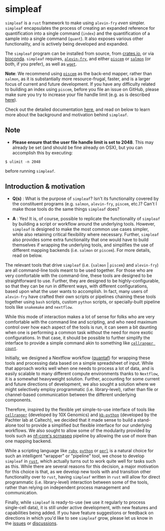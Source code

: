 # simpleaf

`simpleaf` is a `rust` framework to make using `alevin-fry` _even_ simpler. `simpleaf` encapsulates the process of creating an expanded reference for quantification into a single command (`index`) and the quantification of a sample into a single command (`quant`).  It also exposes various other functionality, and is actively being developed and expanded.

The `simpleaf` program can be installed from source, from [crates.io](https://crates.io/crates/simpleaf), or via [bioconda](https://bioconda.github.io/recipes/simpleaf/README.html). `simpleaf` requires, [`alevin-fry`](https://github.com/COMBINE-lab/alevin-fry), and either [`piscem`](https://github.com/COMBINE-lab/piscem) or [`salmon`](https://github.com/COMBINE-lab/salmon) (or both, if you prefer), as well as [`wget`](https://www.gnu.org/software/wget/).

**Note**: We recommend using [`piscem`](https://github.com/COMBINE-lab/piscem) as the back-end mapper, rather than `salmon`, as it is substantially more resource-frugal, faster, and is a larger focus of current and future development.  If you have any difficulty related to building an index using `piscem`, before you file an issue on GitHub, please make sure you try to increase your file handle limit (e.g. as is described [here](https://github.com/COMBINE-lab/cuttlefish/blob/master/README.md#note)).

Check out the detailed documentation [here](https://simpleaf.readthedocs.io/en/latest/), and read on below to learn more about the background and motivation behind `simpleaf`.

## Note

- **Please ensure that the user file handle limit is set to 2048**.  This may already be set (and should be fine already on OSX), but you can accomplish this by executing:

```
$ ulimit -n 2048
```

before running `simpleaf`.

## Introduction & motivation 

 * **Q(s)** : What is the purpose of `simpleaf`? Isn't its functionality covered by the constituent programs (e.g. `salmon`, `alevin-fry`, `piscem`, etc.)? Can't I make those tools do the same things `simpleaf` does?

 * **A** : Yes! It is, of course, possible to replicate the functionality of `simpleaf` by building a script or workflow around the underlying tools. However, `simpleaf` is designed to make the most common use cases simpler, while also retaining critical flexibility where necessary.  Further, `simpleaf` also provides some extra functionality that one would have to build themselves if wrapping the underlying tools, and simplifies the use of different mapping backends (i.e. `salmon` or `piscem`). For more details, read on below.

The relevant tools that drive `simpleaf` (i.e. {`salmon` \| `piscem`} and `alevin-fry`) are all command-line tools meant to be used together. For those who are very comfortable with the command-line, these tools are designed to be straightforward to use.  Further, they are designed to be highly-configurable, so that they can be run in different ways, with different configurations, based upon what the user wants to accomplish.  In fact, many users of `alevin-fry` have crafted their own scripts or pipelines chaining these tools together using `bash` scripts, custom `python` scripts, or specially-built pipeline tools like `snakemake` and `nextflow`.

While this mode of interaction makes a lot of sense for folks who are very comfortable with the command line and scripting, and who need maximum control over how each aspect of the tools is run, it can seem a bit daunting when one is performing a common task without the need for more exotic configurations.  In that case, it should be possible to further simplify the interface to provide a simple command akin to something like [`cellranger count`](https://support.10xgenomics.com/single-cell-gene-expression/software/pipelines/latest/using/count). 

Initially, we designed a Nextflow workflow ([quantaf](https://github.com/COMBINE-lab/quantaf)) for wrapping these tools and processing data based on a simple spreadsheet of input.  While that approach works well when one needs to process a lot of data, and is easily scalable to many different compute environments thanks to `Nextflow`, it is a somewhat heavyweight solution.  Further, accounting for some current and future directions of development, we also sought a solution where we might selectively employ programmatic (i.e. library-level), rather than file or channel-based communication between the different underlying components. 

Therefore, inspired by the flexible yet simple-to-use interface of tools like [`cellranger`](https://support.10xgenomics.com/single-cell-gene-expression/software/pipelines/latest/what-is-cell-ranger) (developed by 10X Genomics) and [`kb-python`](https://github.com/pachterlab/kb_python) (developed by the Pachter lab at Caltech), we decided that it made sense to build a stand-alone tool to provide a simplified but flexible interface for our underlying workflows.  We also sought to allow some of the modularity provided by tools such as [nf-core's scrnaseq](https://nf-co.re/scrnaseq) pipeline by allowing the use of more than one mapping backend.

While a scripting language like [`ruby`](https://www.ruby-lang.org/en/), [`python`](https://www.python.org/) or [`perl`](https://www.perl.org/) is a natural choice for such an intelligent "wrapper" or "pipeline" tool, we chose to develop `simpleaf` in [`rust`](https://www.rust-lang.org/), which actually turns out to work quite well for tasks such as this.  While there are several reasons for this decision, a major motivation for this choice is that, as we develop new tools with and transition other functionality over to `rust`, having `simpleaf` written in `rust` will allow for direct programmatic (i.e. library-level) interaction between some of the tools, rather than relying on independent process management and communication.

Finally, while `simpleaf` is ready-to-use (we use it regularly to process single-cell data), it is still under active development, with new features and capabilities being added.  If you have feature suggestions or feedback on directions in which you'd like to see `simpleaf` grow, please let us know in the [issues](https://github.com/COMBINE-lab/simpleaf/issues) or [discussions](https://github.com/COMBINE-lab/simpleaf/discussions).
